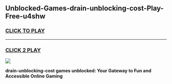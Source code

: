 
## Unblocked-Games-drain-unblocking-cost-Play-Free-u4shw
<h3>
<a href="https://premium76.site?title=drain-unblocking-cost&ref=12A">CLICK TO PLAY</a></h3>
<hr>

<h3>
<a href="https://premium76.site?title=drain-unblocking-cost&ref=12A">CLICK 2 PLAY</a>
  
</h3>

<a href="https://premium76.site?title=drain-unblocking-cost&ref=12A"><img src="https://clearcache.store/games.png"></a>


**drain-unblocking-cost games unblocked: Your Gateway to Fun and Accessible Online Gaming**
